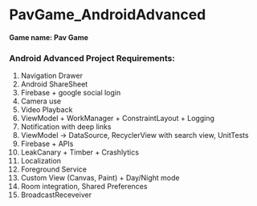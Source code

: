 # PavGame_AndroidAdvanced

#### Game name: Pav Game

### Android Advanced Project Requirements:

1. Navigation Drawer
2. Android ShareSheet
3. Firebase + google social login
4. Camera use
5. Video Playback
6. ViewModel + WorkManager + ConstraintLayout + Logging
7. Notification with deep links
8. ViewModel -> DataSource, RecyclerView with search view, UnitTests
9. Firebase + APIs
10. LeakCanary + Timber + Crashlytics
11. Localization
12. Foreground Service
13. Custom View (Canvas, Paint) + Day/Night mode
14. Room integration, Shared Preferences
15. BroadcastReceveiver
